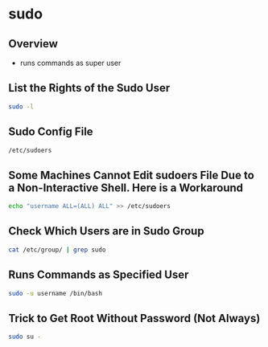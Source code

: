 # sudo

## Overview

* runs commands as super user

## List the Rights of the Sudo User

```bash
sudo -l
```

## Sudo Config File

```bash
/etc/sudoers
```

## Some Machines Cannot Edit sudoers File Due to a Non-Interactive Shell. Here is a Workaround

```bash
echo "username ALL=(ALL) ALL" >> /etc/sudoers
```

## Check Which Users are in Sudo Group

```bash
cat /etc/group/ | grep sudo
```

## Runs Commands as Specified User

```bash
sudo -u username /bin/bash
```

## Trick to Get Root Without Password \(Not Always\)

```bash
sudo su -
```

